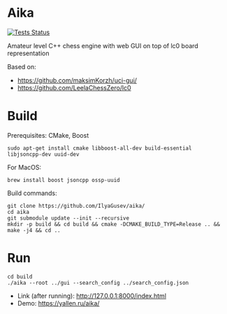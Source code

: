 # Aika
[![Tests Status](https://github.com/IlyaGusev/aika/actions/workflows/cpp.yml/badge.svg)](https://github.com/IlyaGusev/aika/actions/workflows/cpp.yml)

Amateur level C++ chess engine with web GUI on top of lc0 board representation

Based on:
* https://github.com/maksimKorzh/uci-gui/
* https://github.com/LeelaChessZero/lc0

# Build

Prerequisites: CMake, Boost
```
sudo apt-get install cmake libboost-all-dev build-essential libjsoncpp-dev uuid-dev
```

For MacOS:
```
brew install boost jsoncpp ossp-uuid
```

Build commands:
```
git clone https://github.com/IlyaGusev/aika/
cd aika
git submodule update --init --recursive
mkdir -p build && cd build && cmake -DCMAKE_BUILD_TYPE=Release .. && make -j4 && cd ..
```

# Run
```
cd build
./aika --root ../gui --search_config ../search_config.json
```

* Link (after running): http://127.0.0.1:8000/index.html
* Demo: https://yallen.ru/aika/
